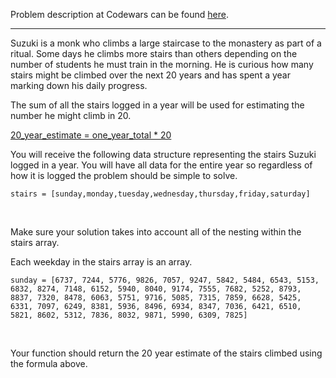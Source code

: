 Problem description at Codewars can be found
[here](https://www.codewars.com/kata/56fc55cd1f5a93d68a001d4e/train/python).

-------------

Suzuki is a monk who climbs a large staircase to the monastery as part of a ritual. Some days he
climbs more stairs than others depending on the number of students he must train in the morning. He
is curious how many stairs might be climbed over the next 20 years and has spent a year marking down
his daily progress.
<br>

The sum of all the stairs logged in a year will be used for estimating the number he might climb in
20.
<br>

<u>20_year_estimate = one_year_total * 20</u>
<br>

You will receive the following data structure representing the stairs Suzuki logged in a year. You
will have all data for the entire year so regardless of how it is logged the problem should be
simple to solve.
```
stairs = [sunday,monday,tuesday,wednesday,thursday,friday,saturday]
```
<br>

Make sure your solution takes into account all of the nesting within the stairs array.
<br>

Each weekday in the stairs array is an array.
```
sunday = [6737, 7244, 5776, 9826, 7057, 9247, 5842, 5484, 6543, 5153, 6832, 8274, 7148, 6152, 5940, 8040, 9174, 7555, 7682, 5252, 8793, 8837, 7320, 8478, 6063, 5751, 9716, 5085, 7315, 7859, 6628, 5425, 6331, 7097, 6249, 8381, 5936, 8496, 6934, 8347, 7036, 6421, 6510, 5821, 8602, 5312, 7836, 8032, 9871, 5990, 6309, 7825]
```
<br>

Your function should return the 20 year estimate of the stairs climbed using the formula above.
